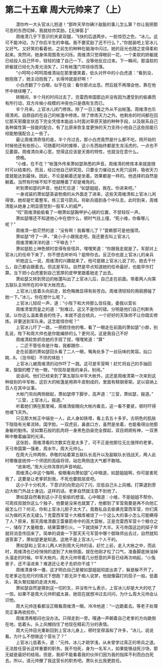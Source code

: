 <h1>第二十五章 周大元帅来了（上）</h1>
<div id="content">&nbsp&nbsp&nbsp&nbsp&nbsp&nbsp&nbsp&nbsp
 漠你咋一大头官冰儿怒道！“那昨天早你碘汁敌脏的事儿怎么算？你让我把那可恶的东西切掉，我就给你奖励。【无弹窗.】”
 <br/>&nbsp&nbsp&nbsp&nbsp&nbsp&nbsp&nbsp&nbsp
 周维清几乎下意识的夹紧双腿，飞快的后退两步。一脸惊恐之色，“冰儿。这可不能冲动，为了你后半生的幸福。我不要奖励了还不行么？。”你就装吧上官冰儿又好气、又好笑的看着他，之前生的种种在脑海中闪过。她的目光也随之变得柔和起来。突然间，她身体周围青光闪烁。周维清只觉得眼前一花，一个柔软的娇躯就已经投入自己怀中，轻轻的搂了自己一下。没等他反应过来。下一瞬间，那温软的娇躯就已经化为青光消失了。只有帐篷门帘徐徐而落。
 <br/>&nbsp&nbsp&nbsp&nbsp&nbsp&nbsp&nbsp&nbsp
 “小呵呵小呵呵周维清站在那里傻笑着，低头对怀中的小白虎道：“看到没，她抱我了，她主动抱我了。长得帅就是好啊！”
 <br/>&nbsp&nbsp&nbsp&nbsp&nbsp&nbsp&nbsp&nbsp
 小白虎翻了个白眼，似乎在说：看你那点出息。然后就不再理会他，靠在他怀中继续睡了。
 <br/>&nbsp&nbsp&nbsp&nbsp&nbsp&nbsp&nbsp&nbsp
 转眼间，半个月的时间过去了。克雷西帝国那边并没有因为遭受到的偷袭而有所行动，双方斥候小规模的冲突也只是偶有生而已。
 <br/>&nbsp&nbsp&nbsp&nbsp&nbsp&nbsp&nbsp&nbsp
 半个月来。上官冰儿闭门修炼。除了一日三餐之外从不出帐篷。周维清也乐得清闲，自顾自的在自己的帐篷中修炼。除了修炼天力之外。他剩余的时间都在回忆那天邪魔变状态下完全凭借本能战斗时面对草原天狼的种种手段，以及联系自己各种属性第一技能的配合。有了比原来恢复度更快的天力支持小他自己这些技能已经能勉强配合上一些了。
 <br/>&nbsp&nbsp&nbsp&nbsp&nbsp&nbsp&nbsp&nbsp
 最让周维清奇怪的是，半个月过去，那小白虎竟然是什么都不吃，网开始的时候他还有些担心，可随着时间的推移，这小东西始终都是生龙活虎的，一点也不见萎靡。周维清向来心宽，觉得这应该是天兽的特性，也就没在意什么。
 <br/>&nbsp&nbsp&nbsp&nbsp&nbsp&nbsp&nbsp&nbsp
 傍晚。
 <br/>&nbsp&nbsp&nbsp&nbsp&nbsp&nbsp&nbsp&nbsp
 “小维，在不在？”帐篷外传来萧如瑟熟悉的声音。周维清的修炼本来就是随时可以结束的。而且，经过他自己研究现，只要全力催动五大死穴运转，吸收天力度就能达到最快。因此，不论是躺着还是坐着。效果都是一样的。他选择的自然是躺着。当然有时候不知不觉就睡着了却是难免的。
 <br/>&nbsp&nbsp&nbsp&nbsp&nbsp&nbsp&nbsp&nbsp
 听到萧如瑟的声音，他赶忙应道：“如瑟姐姐，我在。你进来吧。”
 <br/>&nbsp&nbsp&nbsp&nbsp&nbsp&nbsp&nbsp&nbsp
 一身戎装的萧如瑟英姿勃南的从外面走了进来，这些天周维清和上官冰儿闲得很，她却是忙着整军。练三营弓箭兵。将新兵插到各个中队去，此时到来，周维清能从她身上明显感觉到一股军人的威严。
 <br/>&nbsp&nbsp&nbsp&nbsp&nbsp&nbsp&nbsp&nbsp
 “哎”周维清偷偷看了一眼萧如瑟胸甲护心镜的位置，不禁轻叹一声。
 <br/>&nbsp&nbsp&nbsp&nbsp&nbsp&nbsp&nbsp&nbsp
 萧如瑟哪还不知道他心中在想什么，顿时气往上撞，“死小维，你看哪儿呢？”
 <br/>&nbsp&nbsp&nbsp&nbsp&nbsp&nbsp&nbsp&nbsp
 周维清一脸茫然的道：“没有啊！我看哪儿了？”耍赖那可是他强项。
 <br/>&nbsp&nbsp&nbsp&nbsp&nbsp&nbsp&nbsp&nbsp
 萧如瑟“哼了一声，“臭小子小跟我走吧。我还要去叫上官冰儿
 <br/>&nbsp&nbsp&nbsp&nbsp&nbsp&nbsp&nbsp&nbsp
 周维清懒洋洋的道：“干嘛去？”
 <br/>&nbsp&nbsp&nbsp&nbsp&nbsp&nbsp&nbsp&nbsp
 萧如瑟脸上神色顿时变得有些怪异，嘿嘿笑道：“你跟我走就是了。军部对上官冰儿的任命下来了，你不想去听听吗？姐带你去。反正你也是上官冰儿的亲兵
 <br/>&nbsp&nbsp&nbsp&nbsp&nbsp&nbsp&nbsp&nbsp
 听她这么一说，周维清的兴趣就来了。他可是跟上官冰儿说了的，她去干什么，自己都会跟着去。但这是军队。自然是早点知道她的任命最好，也能早作打算。当下把小白虎塞到自己宽厚的皮甲里跟着她走了出去。
 <br/>&nbsp&nbsp&nbsp&nbsp&nbsp&nbsp&nbsp&nbsp
 萧如瑟又转到旁边的帐蓬叫出了上官冰儿后，自己走在前面。带着两人向第五联队主帅所在的中军大帐而去。
 <br/>&nbsp&nbsp&nbsp&nbsp&nbsp&nbsp&nbsp&nbsp
 上官冰儿低着头向前走，脸色略微显得有些苍白。周维清轻轻的用肩膀碰了她一下。”冰儿，你在想什么呢？。
 <br/>&nbsp&nbsp&nbsp&nbsp&nbsp&nbsp&nbsp&nbsp
 上官冰儿轻叹一声，道：“小陛下和大帅那么信任我，委我以营长
 <br/>&nbsp&nbsp&nbsp&nbsp&nbsp&nbsp&nbsp&nbsp
 周维清堂而皇之的道：“别难过。这又不是你的错。分明是他们自己判断失误，以你这么温柔善良的性子。本就不适合统兵，一个好好的天珠师不让你踏实修炼。非要送到军队来。这怎能怪你呢？”
 <br/>&nbsp&nbsp&nbsp&nbsp&nbsp&nbsp&nbsp&nbsp
 上官冰儿吓了一跳，一把捂住他的嘴，看了一眼走在前面的萧如瑟”小胖，别乱说，陛下和周大帅也是你能编排的么？更何况。这是我自己不好
 <br/>&nbsp&nbsp&nbsp&nbsp&nbsp&nbsp&nbsp&nbsp
 周维清趁势抓住她的手捏了捏，嘿嘿笑道：“算“
 <br/>&nbsp&nbsp&nbsp&nbsp&nbsp&nbsp&nbsp&nbsp
 ，二迂不管任命是什每，我都跟你…
 <br/>&nbsp&nbsp&nbsp&nbsp&nbsp&nbsp&nbsp&nbsp
 走在前面的萧如瑟回头看了二人一眼，嘴角处多了一丝玩味的笑容。灿口眺…8。（泡书昭）不徉的体脸！
 <br/>&nbsp&nbsp&nbsp&nbsp&nbsp&nbsp&nbsp&nbsp
 上官冰儿被周维清的动作吓了一跳。这可是军营啊！赶忙将自己的手抽回来，狠狠的瞪了他一眼，“你现存是我的亲兵，别闹。”
 <br/>&nbsp&nbsp&nbsp&nbsp&nbsp&nbsp&nbsp&nbsp
 说话间。他们已经来到了第五联队中军大帐外，这还是周维清第一次来到这种级别的中军帐，这巨大的帐篷是用熟牛皮制成的，里面有精钢骨架。足以容纳上百人在其中议事。
 <br/>&nbsp&nbsp&nbsp&nbsp&nbsp&nbsp&nbsp&nbsp
 大帐门帘向两侧掀起，萧如瑟停下脚步，高声道：“三营，萧如瑟，报道。”
 <br/>&nbsp&nbsp&nbsp&nbsp&nbsp&nbsp&nbsp&nbsp
 “三营，上官冰儿，报道。”
 <br/>&nbsp&nbsp&nbsp&nbsp&nbsp&nbsp&nbsp&nbsp
 听着她们俩在那里喊，周维清偷眼向大帐内看去，这一看不要紧，顿时吓得他魂飞天外。
 <br/>&nbsp&nbsp&nbsp&nbsp&nbsp&nbsp&nbsp&nbsp
 只见那大帐正中端坐一人，此人身如铁塔，看上去五十多岁。古铜色的肌肤下隐隐有光晕流转。国字脸。一双虎目，鼻直口方，虽然是坐着，也能看得出他那身躯的魁伟。坚如繁石般的肌肉将一身黑色劲装完全撑起，双目炯炯有神，一双黑眸中散着幽深的光泽。
 <br/>&nbsp&nbsp&nbsp&nbsp&nbsp&nbsp&nbsp&nbsp
 这张脸，周维清看的次数实在是太多了，可不正是他那位无比强悍的老爹。天弓帝国第一强者，周水牛。周大元帅么。
 <br/>&nbsp&nbsp&nbsp&nbsp&nbsp&nbsp&nbsp&nbsp
 在周大元帅两侧，恭敬的站着第五联队长高升以及副联队长钱战天，两人此时哪像是统帅一个师团的高级将领，站在两侧连大气都不敢喘。
 <br/>&nbsp&nbsp&nbsp&nbsp&nbsp&nbsp&nbsp&nbsp
 “进来吧。”周大元帅浑厚的声音响起。
 <br/>&nbsp&nbsp&nbsp&nbsp&nbsp&nbsp&nbsp&nbsp
 周维清心中这个悔啊，偷眼看向萧如瑟”心中暗道，如瑟姐姐啊，你可是害死我了，这要是让老爹抓到我，不死也要脱层皮吧。
 <br/>&nbsp&nbsp&nbsp&nbsp&nbsp&nbsp&nbsp&nbsp
 这小子十分机灵，下意识的向旁边闪了闪，压低自己头上风帽。打算退到旁边大帐门外战士身边。这样的话。老爹自然就注意不到他了。
 <br/>&nbsp&nbsp&nbsp&nbsp&nbsp&nbsp&nbsp&nbsp
 萧如瑟自然看到这小子在偷偷的想溜。心中暗道：小维，不是姐姐不帮你，可周叔叔就你这么个独子，他要是没来也就罢了，他都到了军营我要是再不向他汇报怎么行？何况，你和上官冰儿胆子太大了。竟敢私自去偷袭克雷西军营，你们真以为做的天衣无缝么？克雷西军营十大粮库被烧了一个这么大的事小怎么可能瞒得了人？原来，那天周维清霸王雷暴箭命中的高大营帐，正是克雷西军营十个粮仓之一，储存了大量粮食，结果雷爆引火。一下就烧掉了大半。天弓帝国这边的探子早就将消息传回来了。简单的调查一下那天天弓军营中哪个御珠师出去过，自然就知道答案了，萧如瑟更是知道。这绝不是上官冰儿一个人干的。
 <br/>&nbsp&nbsp&nbsp&nbsp&nbsp&nbsp&nbsp&nbsp
 萧如瑟和上官冰儿两人听到周大元帅的话，赶忙上前，走入大帐之中，而此时，周维清也已经悄悄的退到了大帐侧面。就在他刚才松了口气，准备脚底抹油掉头溜走的时候。中军大帐内，周大元帅带着几分怒意的声音已经再次响起，“小兔崽子，还不滚进来？难道还让老子去抓你不成？”
 <br/>&nbsp&nbsp&nbsp&nbsp&nbsp&nbsp&nbsp&nbsp
 周维清身体一僵，这才明白自己是被如瑟姐姐彻底出卖了，躲是躲不开了。在老爹近在咫尺的情况下想跑？那无异于痴人说梦。他就像霜打的茄子一般。低着头，蔫头耷拉脑的走进大帐。
 <br/>&nbsp&nbsp&nbsp&nbsp&nbsp&nbsp&nbsp&nbsp
 萧如瑟自然是猜到这一切的生，并没有什么表示，上官冰儿却是大大的吃了一惊。如果不是周大元帅积威太甚，她现在就想冲过去问问，为什么周大元帅会认识他。
 <br/>&nbsp&nbsp&nbsp&nbsp&nbsp&nbsp&nbsp&nbsp
 周大元帅连看都没正眼看周维清一眼。冷冷地道：“一边跪着去。等老子处理完正事再收拾你。”
 <br/>&nbsp&nbsp&nbsp&nbsp&nbsp&nbsp&nbsp&nbsp
 周维清再郁闷也没办法。只得走到一旁。噗通一声朝着自己老爹的方向跪倒在地，低着头。头上风帽挡住了他现在精彩万分的表情。
 <br/>&nbsp&nbsp&nbsp&nbsp&nbsp&nbsp&nbsp&nbsp
 周大元帅目光重新回到上官冰儿身上，顿时变得温和了许多，“冰儿，说说看。为什么不想做这个营长了？”
 <br/>&nbsp&nbsp&nbsp&nbsp&nbsp&nbsp&nbsp&nbsp
 上官冰儿低着头，道：“元帅。冰儿才疏学浅，从未曾学过真正的带兵之道。无法胜任营长这样重要的职务。我不怕死，身为一名军人，如果能够战死沙场，那无疑是最好的结局。但是，我却不能看着我的伙伴们因为我的指挥不利而白白死去。所以，请元帅撤了我这营长的职务吧。萧队长比我更胜任。
 <br/>&nbsp&nbsp&nbsp&nbsp&nbsp&nbsp&nbsp&nbsp
 <br/>&nbsp&nbsp&nbsp&nbsp&nbsp&nbsp&nbsp&nbsp
</div>
